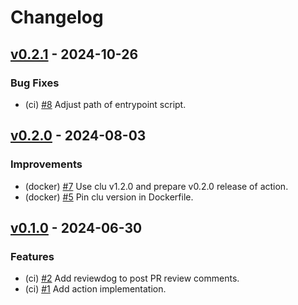 <!--
This changelog was created using the `clu` binary
(https://github.com/MalteHerrmann/changelog-utils).
-->
# Changelog

## [v0.2.1](https://github.com/MalteHerrmann/changelog-lint-action/releases/tag/v0.2.1) - 2024-10-26

### Bug Fixes

- (ci) [#8](https://github.com/MalteHerrmann/changelog-lint-action/pull/8) Adjust path of entrypoint script.

## [v0.2.0](https://github.com/MalteHerrmann/changelog-lint-action/releases/tag/v0.2.0) - 2024-08-03

### Improvements

- (docker) [#7](https://github.com/MalteHerrmann/changelog-lint-action/pull/7) Use clu v1.2.0 and prepare v0.2.0 release of action.
- (docker) [#5](https://github.com/MalteHerrmann/changelog-lint-action/pull/5) Pin clu version in Dockerfile.

## [v0.1.0](https://github.com/MalteHerrmann/changelog-lint-action/releases/tag/v0.1.0) - 2024-06-30

### Features

- (ci) [#2](https://github.com/MalteHerrmann/changelog-lint-action/pull/2) Add reviewdog to post PR review comments.
- (ci) [#1](https://github.com/MalteHerrmann/changelog-lint-action/pull/1) Add action implementation.
